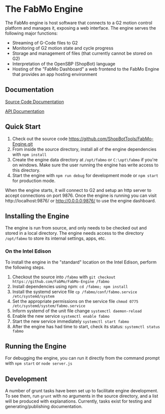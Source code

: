 # The FabMo Engine
The FabMo engine is host software that connects to a G2 motion control platform and manages it, exposing a web interface.  The engine serves the following major functions:

* Streaming of G-Code files to G2
* Monitoring of G2 motion state and cycle progress
* Storage and management of files (that currently cannot be stored on G2)
* Interpretation of the OpenSBP (ShopBot) language
* Hosting of the "FabMo Dashboard" a web frontend to the FabMo Engine that provides an app hosting environment

## Documentation
[Source Code Documentation](http://shopbottools.github.io/FabMo-Engine/) 

[API Documentation](http://shopbottools.github.io/FabMo-Engine/api)

## Quick Start
1. Check out the source code https://github.com/ShopBotTools/FabMo-Engine.git
2. From inside the source directory, install all of the engine dependencies with `npm install`
3. Create the engine data directory at `/opt/fabmo` or `C:\opt\fabmo` if you're on windows.  Make sure the user running the engine has write access to this directory.
4. Start the engine with `npm run debug` for development mode or `npm start` for production mode.

When the engine starts, it will connect to G2 and setup an http server to accept connections on port 9876.  Once the engine is running you can visit http://localhost:9876/ or http://0.0.0.0:9876/ to use the engine dashboard.

## Installing the Engine
The engine is run from source, and only needs to be checked out and stored in a local directory.   The engine needs access to the directory `/opt/fabmo` to store its internal settings, apps, etc.

### On the Intel Edison
To install the engine in the "standard" location on the Intel Edison, perform the following steps.

1. Checkout the source into `/fabmo` with `git checkout https://github.com/FabMo/FabMo-Engine /fabmo`
2. Install dependencies using npm: `cd /fabmo; npm install`
3. Install the systemd service file `cp /fabmo/conf/fabmo.service /etc/systemd/system`
4. Set the appropriate permissions on the service file `chmod 0775 /etc/systemd/system/fabmo.service`
5. Inform systemd of the unit file change `systemctl daemon-reload`
6. Enable the new service `systemctl enable fabmo`
7. Start the new service immediately `systemctl start fabmo`
8. After the engine has had time to start, check its status: `systemctl status fabmo`

## Running the Engine
For debugging the engine, you can run it directly from the command prompt with `npm start` or `node server.js`

## Development
A number of grunt tasks have been set up to facilitate engine development.  To see them, run `grunt` with no arguments in the source directory, and a list will be produced with explanations.  Currently, tasks exist for testing and generating/publishing documentation.
